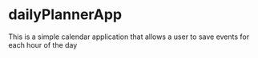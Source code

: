 # dailyPlannerApp
This is a simple calendar application that allows a user to save events for each hour of the day 
